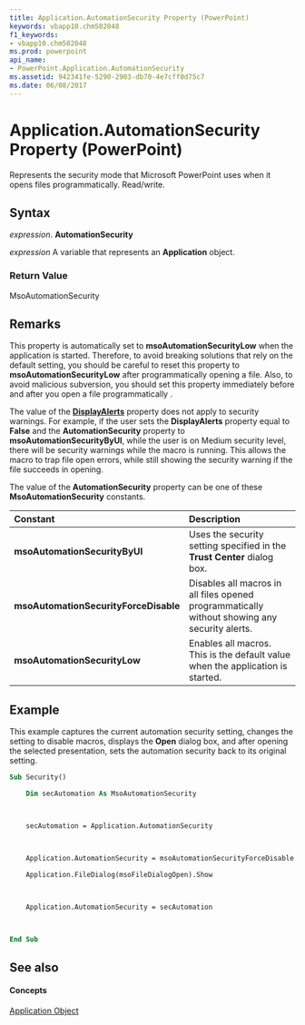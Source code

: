 ```yaml
---
title: Application.AutomationSecurity Property (PowerPoint)
keywords: vbapp10.chm502048
f1_keywords:
- vbapp10.chm502048
ms.prod: powerpoint
api_name:
- PowerPoint.Application.AutomationSecurity
ms.assetid: 942341fe-5290-2903-db70-4e7cff0d75c7
ms.date: 06/08/2017
---
```



# Application.AutomationSecurity Property (PowerPoint)

Represents the security mode that Microsoft PowerPoint uses when it opens files programmatically. Read/write.


## Syntax

 _expression_. **AutomationSecurity**

 _expression_ A variable that represents an **Application** object.


### Return Value

MsoAutomationSecurity


## Remarks

This property is automatically set to  **msoAutomationSecurityLow** when the application is started. Therefore, to avoid breaking solutions that rely on the default setting, you should be careful to reset this property to **msoAutomationSecurityLow** after programmatically opening a file. Also, to avoid malicious subversion, you should set this property immediately before and after you open a file programmatically .

The value of the  **[DisplayAlerts](application-displayalerts-property-powerpoint.md)** property does not apply to security warnings. For example, if the user sets the **DisplayAlerts** property equal to **False** and the **AutomationSecurity** property to **msoAutomationSecurityByUI**, while the user is on Medium security level, there will be security warnings while the macro is running. This allows the macro to trap file open errors, while still showing the security warning if the file succeeds in opening.

The value of the  **AutomationSecurity** property can be one of these **MsoAutomationSecurity** constants.



|**Constant**|**Description**|
|:-----|:-----|
|**msoAutomationSecurityByUI**|Uses the security setting specified in the  **Trust Center** dialog box.|
|**msoAutomationSecurityForceDisable**| Disables all macros in all files opened programmatically without showing any security alerts.|
|**msoAutomationSecurityLow**|Enables all macros. This is the default value when the application is started.|

## Example

This example captures the current automation security setting, changes the setting to disable macros, displays the  **Open** dialog box, and after opening the selected presentation, sets the automation security back to its original setting.


```vb
Sub Security()

    Dim secAutomation As MsoAutomationSecurity



    secAutomation = Application.AutomationSecurity



    Application.AutomationSecurity = msoAutomationSecurityForceDisable

    Application.FileDialog(msoFileDialogOpen).Show



    Application.AutomationSecurity = secAutomation



End Sub
```


## See also


#### Concepts


[Application Object](application-object-powerpoint.md)

